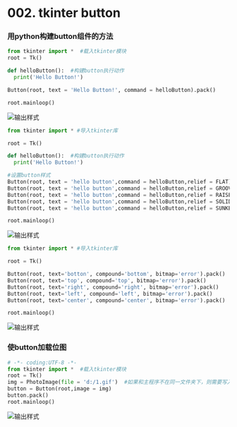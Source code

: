 # 002. tkinter button

### 用python构建button组件的方法

```python
from tkinter import *  #载入tkinter模块
root = Tk()

def helloButton():  #构建button执行动作
  print('Hello Button!')

Button(root, text = 'Hello Button!', command = helloButton).pack()

root.mainloop()
```
![输出样式](http://upload-images.jianshu.io/upload_images/10113743-fb762654ca341173.jpg?imageMogr2/auto-orient/strip%7CimageView2/2/w/1240)


```python
from tkinter import * #导入tkinter库

root = Tk()

def helloButton():  #构建button执行动作
  print('Hello Button!')

#设置button样式
Button(root, text = 'hello button',command = helloButton,relief = FLAT).pack()
Button(root, text = 'hello button',command = helloButton,relief = GROOVE).pack()
Button(root, text = 'hello button',command = helloButton,relief = RAISED).pack()
Button(root, text = 'hello button',command = helloButton,relief = SOLID).pack()
Button(root, text = 'hello button',command = helloButton,relief = SUNKEN).pack()

root.mainloop()
```
![输出样式](http://upload-images.jianshu.io/upload_images/10113743-a4690d8b562cefd0.jpg?imageMogr2/auto-orient/strip%7CimageView2/2/w/1240)



```python
from tkinter import * #导入tkinter库

root = Tk()

Button(root, text='botton', compound='bottom', bitmap='error').pack()  
Button(root, text='top', compound='top', bitmap='error').pack()  
Button(root, text='right', compound='right', bitmap='error').pack()  
Button(root, text='left', compound='left', bitmap='error').pack()  
Button(root, text='center', compound='center', bitmap='error').pack()  

root.mainloop()
```
![输出样式](http://upload-images.jianshu.io/upload_images/10113743-cdbc19cb73ac41bf.jpg?imageMogr2/auto-orient/strip%7CimageView2/2/w/1240)

### 使button加载位图

```python
# -*- coding:UTF-8 -*-
from tkinter import *  #载入tkinter模块
root = Tk()
img = PhotoImage(file = 'd:/1.gif')  #如果和主程序不在同一文件夹下，则需要写入详细路径，如果和主程序在同一文件夹下，则只需要写文件名。如果在主程序所在的文件夹内的子文件夹内，则可以写’./****/**.gif‘
button = Button(root,image = img)
button.pack()
root.mainloop()
```
![输出样式](http://upload-images.jianshu.io/upload_images/10113743-9e66243bcc5de1d9.jpg?imageMogr2/auto-orient/strip%7CimageView2/2/w/1240)

